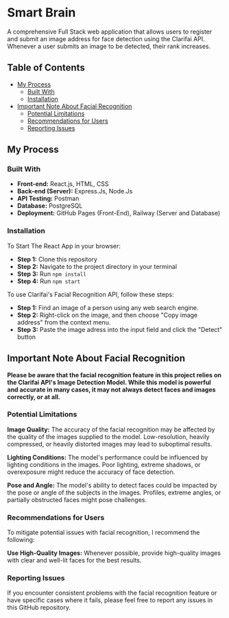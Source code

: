 # Smart Brain

A comprehensive Full Stack web application that allows users to register and submit an image address for face detection using the Clarifai API. Whenever a user submits an image to be detected, their rank increases. 


## Table of Contents 
- [My Process](#my-process)
  - [Built With](#built-with)
  - [Installation](#installation)
- [Important Note About Facial Recognition](#important-note-about-facial-recognition)
  - [Potential Limitations](#potential-limitations)
  - [Recommendations for Users](#recommendations-for-users)
  - [Reporting Issues](#reporting-issues)
## My Process
### Built With 
- **Front-end:** React.js, HTML, CSS 
- **Back-end (Server):** Express.Js, Node.Js
- **API Testing:** Postman
- **Database:** PostgreSQL
- **Deployment:** GitHub Pages (Front-End), Railway (Server and Database)

### Installation
To Start The React App in your browser: 
- **Step 1:** Clone this repository
- **Step 2:** Navigate to the project directory in your terminal 
- **Step 3:** Run ```npm install```
- **Step 4:** Run ```npm start``` 

To use Clarifai's Facial Recognition API, follow these steps: 
- **Step 1:** Find an image of a person using any web search engine.
- **Step 2:** Right-click on the image, and then choose "Copy image address" from the context menu.
- **Step 3:** Paste the image adress into the input field and click the "Detect" button

## Important Note About Facial Recognition
**Please be aware that the facial recognition feature in this project relies on the Clarifai API's Image Detection Model. While this model is powerful and accurate in many cases, it may not always detect faces and images correctly, or at all.**

### Potential Limitations
**Image Quality:** The accuracy of the facial recognition may be affected by the quality of the images supplied to the model. Low-resolution, heavily compressed, or heavily distorted images may lead to suboptimal results.

**Lighting Conditions:** The model's performance could be influenced by lighting conditions in the images. Poor lighting, extreme shadows, or overexposure might reduce the accuracy of face detection.

**Pose and Angle:** The model's ability to detect faces could be impacted by the pose or angle of the subjects in the images. Profiles, extreme angles, or partially obstructed faces might pose challenges.

### Recommendations for Users 
To mitigate potential issues with facial recognition, I recommend the following:

**Use High-Quality Images:** Whenever possible, provide high-quality images with clear and well-lit faces for the best results.

### Reporting Issues 
If you encounter consistent problems with the facial recognition feature or have specific cases where it fails, please feel free to report any issues in this GitHub repository.



